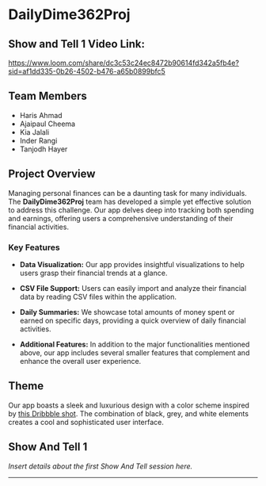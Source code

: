 # DailyDime362Proj

## Show and Tell 1 Video Link:
https://www.loom.com/share/dc3c53c24ec8472b90614fd342a5fb4e?sid=af1dd335-0b26-4502-b476-a65b0899bfc5

## Team Members
- Haris Ahmad
- Ajaipaul Cheema
- Kia Jalali
- Inder Rangi
- Tanjodh Hayer

## Project Overview

Managing personal finances can be a daunting task for many individuals. The **DailyDime362Proj** team has developed a simple yet effective solution to address this challenge. Our app delves deep into tracking both spending and earnings, offering users a comprehensive understanding of their financial activities.

### Key Features

- **Data Visualization:** Our app provides insightful visualizations to help users grasp their financial trends at a glance.
  
- **CSV File Support:** Users can easily import and analyze their financial data by reading CSV files within the application.

- **Daily Summaries:** We showcase total amounts of money spent or earned on specific days, providing a quick overview of daily financial activities.

- **Additional Features:** In addition to the major functionalities mentioned above, our app includes several smaller features that complement and enhance the overall user experience.

## Theme

Our app boasts a sleek and luxurious design with a color scheme inspired by [this Dribbble shot](https://dribbble.com/shots/14304518-Finance-App-Dark-Theme). The combination of black, grey, and white elements creates a cool and sophisticated user interface.

## Show And Tell 1

*Insert details about the first Show And Tell session here.*

---
